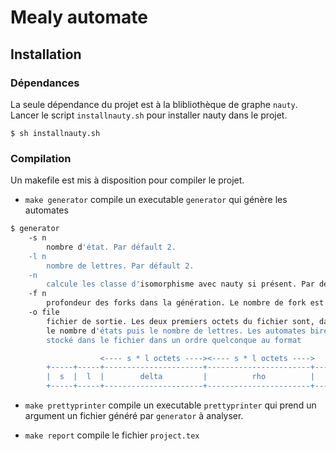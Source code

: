 Mealy automate
==============

## Installation

### Dépendances
La seule dépendance du projet est à la blibliothèque de graphe `nauty`.
Lancer le script `installnauty.sh` pour installer nauty dans le projet.

```
$ sh installnauty.sh
```

### Compilation
Un makefile est mis à disposition pour compiler le projet.

* `make generator` compile un executable `generator` qui génère les automates
```sh
$ generator
    -s n
        nombre d'état. Par défault 2.
    -l n
        nombre de lettres. Par défault 2.
    -n
        calcule les classe d'isomorphisme avec nauty si présent. Par défault absent.
    -f n
        profondeur des forks dans la génération. Le nombre de fork est (s * l)^f
    -o file
        fichier de sortie. Les deux premiers octets du fichier sont, dans cet ordre,
        le nombre d'états puis le nombre de lettres. Les automates biréversibles sont
        stocké dans le fichier dans un ordre quelconque au format

                    <---- s * l octets ----><---- s * l octets ---->
        +-----+-----+----------------------+-----------------------+------                    --+
        |  s  |  l  |        delta         |          rho          |   automates suivant ...    |
        +-----+-----+----------------------+-----------------------+-----                     --+
```

* `make prettyprinter` compile un executable `prettyprinter` qui prend un argument
  un fichier généré par `generator` à analyser.

* `make report` compile le fichier `project.tex`
